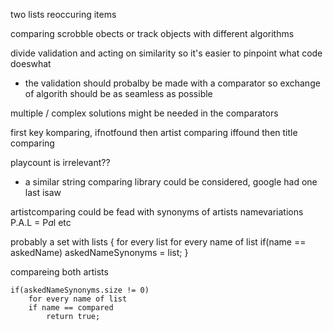 two lists
reoccuring items 

comparing scrobble obects or track objects with different algorithms


divide validation and acting on similarity so it's easier to pinpoint what code doeswhat


* the validation should probalby be made with a comparator
so exchange of algorith should be as seamless as possible

multiple / complex solutions might be needed in the comparators


first key komparing, 
ifnotfound
	then artist comparing 
		iffound
		then title comparing

playcount is irrelevant??

* a similar string comparing library could be considered, google had one last isaw

artistcomparing could be fead with synonyms of artists namevariations
P.A.L = P*a*l etc

probably a set with lists
{
for every list 
	for every name of list
	if(name == askedName)
		askedNameSynonyms = list;
}

compareing both artists

	if(askedNameSynonyms.size != 0)
		for every name of list
		if name == compared
			return true;